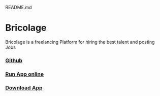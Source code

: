 README.md
# Bricolage

Bricolage is a freelancing Platform for hiring the best talent and posting Jobs

### [Github](https://github.com/dcode333/Bricolage)

### [Run App online](https://appetize.io/app/wjxbesypv2c7ocflzzf7sj25qi)

### [Download App](https://drive.google.com/file/d/1_hs3k7oRKMJ_OD6y82-n6-S8plktdbbE/view?usp=sharing)
